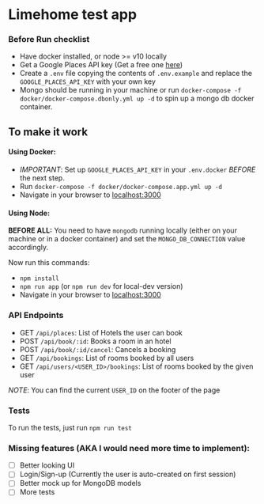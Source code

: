 # Limehome test app

### Before Run checklist
- Have docker installed, or node >= v10 locally
- Get a Google Places API key (Get a free one [here](https://developers.google.com/places/web-service/get-api-key))
- Create a `.env` file copying the contents of `.env.example` and replace the `GOOGLE_PLACES_API_KEY` with your own key
- Mongo should be running in your machine or run `docker-compose -f docker/docker-compose.dbonly.yml up -d` to spin up a mongo db docker container.

## To make it work
#### Using Docker:
- _IMPORTANT_: Set up `GOOGLE_PLACES_API_KEY` in your `.env.docker` *BEFORE* the next step.
- Run `docker-compose -f docker/docker-compose.app.yml up -d`
- Navigate in your browser to [localhost:3000](http://localhost:3000)

#### Using Node:
__BEFORE ALL:__ 
You need to have `mongodb` running locally (either on your machine or in a docker container) 
and set the `MONGO_DB_CONNECTION` value accordingly. 

Now run this commands:
- `npm install`
- `npm run app` (or `npm run dev` for local-dev version)
- Navigate in your browser to [localhost:3000](http://localhost:3000)

### API Endpoints
- GET `/api/places`: List of Hotels the user can book
- POST `/api/book/:id`: Books a room in an hotel
- POST `/api/book/:id/cancel`: Cancels a booking
- GET `/api/bookings`: List of rooms booked by all users
- GET `/api/users/<USER_ID>/bookings`: List of rooms booked by the given user

_NOTE_: You can find the current `USER_ID` on the footer of the page

### Tests
To run the tests, just run `npm run test`

### Missing features (AKA I would need more time to implement):
- [ ] Better looking UI
- [ ] Login/Sign-up (Currently the user is auto-created on first session)
- [ ] Better mock up for MongoDB models
- [ ] More tests